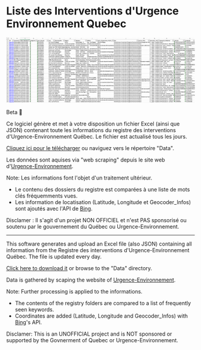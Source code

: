 # Liste des Interventions d'Urgence Environnement Quebec

![Excel Sample](screens/sample.png "Liste des Interventions d'Urgence Environnement Quebec (Excel)")

Beta 🚧  

Ce logiciel génère et met à votre disposition un fichier Excel (ainsi que JSON) contenant toute les informations du registre des interventions d'Urgence-Environnement Québec. Le fichier est actualisé tous les jours. 

[Cliquez ici pour le télécharger](https://github.com/tristanlatr/Interventions-Urgence-Environnement-Quebec/raw/main/Data/InterventionsUrgenceEnvironnementQuebec.json.xlsx) ou naviguez vers le répertoire "Data".

Les données sont aquises via "web scraping" depuis le site web d'[Urgence-Environnement](http://www.environnement.gouv.qc.ca/ministere/urgence_environnement/archive.asp).

Note: Les informations font l'objet d'un traitement ultérieur. 
- Le contenu des dossiers du registre est comparées à une liste de mots clés fréquemments vues. 
- Les information de locatisation (Latitude, Longitude et Geocoder_Infos) sont ajoutés avec l'API de [Bing](https://docs.microsoft.com/en-us/bingmaps/rest-services/locations/?redirectedfrom=MSDN). 

Disclamer : Il s'agit d'un projet NON OFFICIEL et n'est PAS sponsorisé ou soutenu par le gouvernement du Québec ou Urgence-Environnement. 

---

This software generates and upload an Excel file (also JSON) containing all information from the Registre des interventions d'Urgence-Environnement Québec. The file is updated every day.

[Click here to download it](https://github.com/tristanlatr/Interventions-Urgence-Environnement-Quebec/raw/main/Data/InterventionsUrgenceEnvironnementQuebec.json.xlsx) or browse to the "Data" directory.

Data is gathered by scaping the website of [Urgence-Environnement](http://www.environnement.gouv.qc.ca/ministere/urgence_environnement/archive.asp).

Note: Further processing is applied to the informations. 
 - The contents of the registry folders are compared to a list of frequently seen keywords. 
 - Coordinates are added (Latitude, Longitude and Geocoder_Infos) with [Bing](https://docs.microsoft.com/en-us/bingmaps/rest-services/locations/?redirectedfrom=MSDN)'s API. 

Disclamer: This is an UNOFFICIAL project and is NOT sponsored or supported by the Govnerment of Quebec or Urgence-Environnement. 
